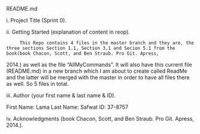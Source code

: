 ﻿
  README.md 








i. Project Title (Sprint 0).



ii. Getting Started (explanation of content in reop).
   
         This Repo contains 4 files in the master branch and they are, the three sections Section 1.1, Section 3.1 and Secion 5.1 from the book(book Chacon, Scott, and Ben Straub. Pro Git. Apress,
2014.) as well as the file “AllMyCommands”.
It will also have this current file (README.md) in a new branch which I am about to create called ReadMe and the latter will be merged with the master in order to have all files there as well. So 5 files in total.




iii. Author (your first name & last name & ID).

First Name: Lama 
Last Name: Safwat
ID: 37-8757



iv. Acknowledgments (book Chacon, Scott, and Ben Straub. Pro Git. Apress,
2014.).

